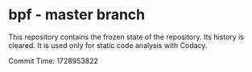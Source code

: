 # bpf - master branch

This repository contains the frozen state of the repository.
Its history is cleared. It is used only for static code
analysis with Codacy.

Commit Time: 1728953822